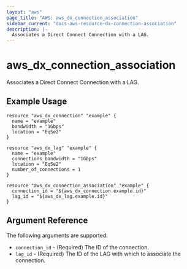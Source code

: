 ```yaml
---
layout: "aws"
page_title: "AWS: aws_dx_connection_association"
sidebar_current: "docs-aws-resource-dx-connection-association"
description: |-
  Associates a Direct Connect Connection with a LAG.
---
```


# aws_dx_connection_association

Associates a Direct Connect Connection with a LAG.

## Example Usage

```hcl
resource "aws_dx_connection" "example" {
  name = "example"
  bandwidth = "1Gbps"
  location = "EqSe2"
}

resource "aws_dx_lag" "example" {
  name = "example"
  connections_bandwidth = "1Gbps"
  location = "EqSe2"
  number_of_connections = 1
}

resource "aws_dx_connection_association" "example" {
  connection_id = "${aws_dx_connection.example.id}"
  lag_id = "${aws_dx_lag.example.id}"
}
```

## Argument Reference

The following arguments are supported:

* `connection_id` - (Required) The ID of the connection.
* `lag_id` - (Required) The ID of the LAG with which to associate the connection.
